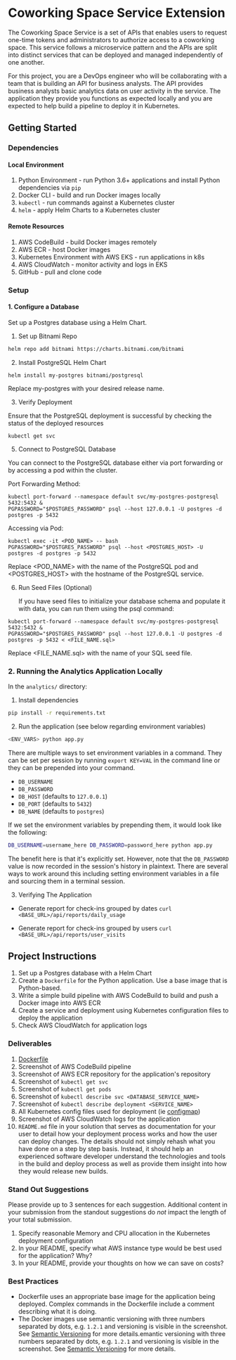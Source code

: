 # Coworking Space Service Extension
The Coworking Space Service is a set of APIs that enables users to request one-time tokens and administrators to authorize access to a coworking space. This service follows a microservice pattern and the APIs are split into distinct services that can be deployed and managed independently of one another.

For this project, you are a DevOps engineer who will be collaborating with a team that is building an API for business analysts. The API provides business analysts basic analytics data on user activity in the service. The application they provide you functions as expected locally and you are expected to help build a pipeline to deploy it in Kubernetes.

## Getting Started

### Dependencies
#### Local Environment
1. Python Environment - run Python 3.6+ applications and install Python dependencies via `pip`
2. Docker CLI - build and run Docker images locally
3. `kubectl` - run commands against a Kubernetes cluster
4. `helm` - apply Helm Charts to a Kubernetes cluster

#### Remote Resources
1. AWS CodeBuild - build Docker images remotely
2. AWS ECR - host Docker images
3. Kubernetes Environment with AWS EKS - run applications in k8s
4. AWS CloudWatch - monitor activity and logs in EKS
5. GitHub - pull and clone code

### Setup
#### 1. Configure a Database
Set up a Postgres database using a Helm Chart.

1. Set up Bitnami Repo
```bash
helm repo add bitnami https://charts.bitnami.com/bitnami
```

2. Install PostgreSQL Helm Chart
```
helm install my-postgres bitnami/postgresql

```
Replace my-postgres with your desired release name.

3. Verify Deployment

Ensure that the PostgreSQL deployment is successful by checking the status of the deployed resources
```
kubectl get svc

```

5. Connect to PostgreSQL Database

You can connect to the PostgreSQL database either via port forwarding or by accessing a pod within the cluster.

Port Forwarding Method:
```
kubectl port-forward --namespace default svc/my-postgres-postgresql 5432:5432 &
PGPASSWORD="$POSTGRES_PASSWORD" psql --host 127.0.0.1 -U postgres -d postgres -p 5432
```

Accessing via Pod:

```
kubectl exec -it <POD_NAME> -- bash
PGPASSWORD="$POSTGRES_PASSWORD" psql --host <POSTGRES_HOST> -U postgres -d postgres -p 5432
```

Replace <POD_NAME> with the name of the PostgreSQL pod and <POSTGRES_HOST> with the hostname of the PostgreSQL service.

6. Run Seed Files (Optional)

   If you have seed files to initialize your database schema and populate it with data, you can run them using the psql command:

```
kubectl port-forward --namespace default svc/my-postgres-postgresql 5432:5432 &
PGPASSWORD="$POSTGRES_PASSWORD" psql --host 127.0.0.1 -U postgres -d postgres -p 5432 < <FILE_NAME.sql>
```
Replace <FILE_NAME.sql> with the name of your SQL seed file.

### 2. Running the Analytics Application Locally
In the `analytics/` directory:

1. Install dependencies
```bash
pip install -r requirements.txt
```
2. Run the application (see below regarding environment variables)
```bash
<ENV_VARS> python app.py
```

There are multiple ways to set environment variables in a command. They can be set per session by running `export KEY=VAL` in the command line or they can be prepended into your command.

* `DB_USERNAME`
* `DB_PASSWORD`
* `DB_HOST` (defaults to `127.0.0.1`)
* `DB_PORT` (defaults to `5432`)
* `DB_NAME` (defaults to `postgres`)

If we set the environment variables by prepending them, it would look like the following:
```bash
DB_USERNAME=username_here DB_PASSWORD=password_here python app.py
```
The benefit here is that it's explicitly set. However, note that the `DB_PASSWORD` value is now recorded in the session's history in plaintext. There are several ways to work around this including setting environment variables in a file and sourcing them in a terminal session.

3. Verifying The Application
* Generate report for check-ins grouped by dates
`curl <BASE_URL>/api/reports/daily_usage`

* Generate report for check-ins grouped by users
`curl <BASE_URL>/api/reports/user_visits`

## Project Instructions
1. Set up a Postgres database with a Helm Chart
2. Create a `Dockerfile` for the Python application. Use a base image that is Python-based.
3. Write a simple build pipeline with AWS CodeBuild to build and push a Docker image into AWS ECR
4. Create a service and deployment using Kubernetes configuration files to deploy the application
5. Check AWS CloudWatch for application logs

### Deliverables
1. [Dockerfile](./Dockerfile)
2. Screenshot of AWS CodeBuild pipeline
3. Screenshot of AWS ECR repository for the application's repository
4. Screenshot of `kubectl get svc`
5. Screenshot of `kubectl get pods`
6. Screenshot of `kubectl describe svc <DATABASE_SERVICE_NAME>`
7. Screenshot of `kubectl describe deployment <SERVICE_NAME>`
8. All Kubernetes config files used for deployment (ie [configmap](./deployment/configmap.yaml))
9. Screenshot of AWS CloudWatch logs for the application
10. `README.md` file in your solution that serves as documentation for your user to detail how your deployment process works and how the user can deploy changes. The details should not simply rehash what you have done on a step by step basis. Instead, it should help an experienced software developer understand the technologies and tools in the build and deploy process as well as provide them insight into how they would release new builds.


### Stand Out Suggestions
Please provide up to 3 sentences for each suggestion. Additional content in your submission from the standout suggestions do _not_ impact the length of your total submission.
1. Specify reasonable Memory and CPU allocation in the Kubernetes deployment configuration
2. In your README, specify what AWS instance type would be best used for the application? Why?
3. In your README, provide your thoughts on how we can save on costs?

### Best Practices
* Dockerfile uses an appropriate base image for the application being deployed. Complex commands in the Dockerfile include a comment describing what it is doing.
* The Docker images use semantic versioning with three numbers separated by dots, e.g. `1.2.1` and  versioning is visible in the  screenshot. See [Semantic Versioning](https://semver.org/) for more details.emantic versioning with three numbers separated by dots, e.g. `1.2.1` and  versioning is visible in the  screenshot. See [Semantic Versioning](https://semver.org/) for more details.